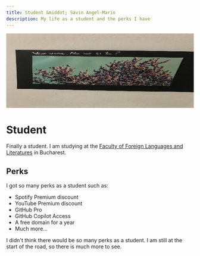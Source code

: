 ```yaml
---
title: Student &middot; Savin Angel-Mario
description: My life as a student and the perks I have
---
```


<img
	width="100%"
	height="200px"
	src="/static/images/faculty.jpg"
/>

# Student

Finally a student. I am studying at the
[Faculty of Foreign Languages and Literatures](https://lls.unibuc.ro)
in Bucharest.

## Perks

I got so many perks as a student such as:

* Spotify Premium discount
* YouTube Premium discount
* GitHub Pro
* GitHub Copilot Access
* A free domain for a year
* Much more...

I didn't think there would be so many perks as a student.
I am still at the start of the road, so there is much more
to see.

